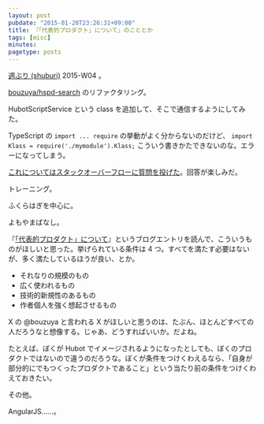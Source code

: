 ```yaml
---
layout: post
pubdate: "2015-01-20T23:26:31+09:00"
title: 『「代表的プロダクト」について』のこととか
tags: [misc]
minutes:
pagetype: posts
---
```

[週ぶり (shuburi)][shuburi] 2015-W04 。

[bouzuya/hspd-search][] のリファクタリング。

HubotScriptService という class を追加して、そこで通信するようにしてみた。

TypeScript の `import ... require` の挙動がよく分からないのだけど、 `import Klass = require('./mymodule').Klass;` こういう書きかたできないのな。エラーになってしまう。

[これについてはスタックオーバーフローに質問を投げた](http://ja.stackoverflow.com/questions/4910/)。回答が楽しみだ。

トレーニング。

ふくらはぎを中心に。

よもやまばなし。

『[「代表的プロダクト」について](http://kentaro.tumblr.com/post/66674445339)』というブログエントリを読んで、こういうものがほしいと思った。挙げられている条件は 4 つ。すべてを満たす必要はないが、多く満たしているほうが良い、とか。

- それなりの規模のもの
- 広く使われるもの
- 技術的新規性のあるもの
- 作者個人を強く想起させるもの

X の @bouzuya と言われる X がほしいと思うのは、たぶん、ほとんどすべての人だろうなと想像する。じゃあ、どうすればいいか。だよね。

たとえば、ぼくが Hubot でイメージされるようになったとしても、ぼくのプロダクトではないので違うのだろうな。ぼくが条件をつけくわえるなら、「自身が部分的にでもつくったプロダクトであること」という当たり前の条件をつけくわえておきたい。

その他。

AngularJS……。

[shuburi]: http://shuburi.org
[bouzuya/hspd-search]: https://github.com/bouzuya/hspd-search
